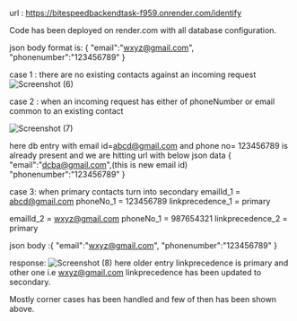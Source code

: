 url : https://bitespeedbackendtask-f959.onrender.com/identify

Code has been deployed on render.com with all database configuration.

json body format is:
{
    "email":"wxyz@gmail.com",
    "phonenumber":"123456789"
}

case 1 : there are no existing contacts against an incoming request
 ![Screenshot (6)](https://github.com/Rishab-kill/BitespeedBackendTask/assets/53389674/a4f76154-c393-4f51-981d-22af1fe86677)

 case 2 : when an incoming request has either of phoneNumber or email common to an existing contact

 ![Screenshot (7)](https://github.com/Rishab-kill/BitespeedBackendTask/assets/53389674/aedd03fb-23d4-4301-b0de-43f2cde848cb)

 here db entry with email id=abcd@gmail.com and phone no= 123456789 is already present and we are hitting url with below json data 
 {
    "email":"dcba@gmail.com",(this is new email id)
    "phonenumber":"123456789"
}

case 3: when primary contacts turn into secondary
 emailId_1 = abcd@gmail.com
 phoneNo_1 = 123456789
 linkprecedence_1 = primary 

 emailId_2 = wxyz@gmail.com
 phoneNo_1 = 987654321
 linkprecedence_2 = primary 

 json body :{
    "email":"wxyz@gmail.com",
    "phonenumber":"123456789"
}

response: ![Screenshot (8)](https://github.com/Rishab-kill/BitespeedBackendTask/assets/53389674/3b8ffde1-c2d9-4ed9-b503-7401cd98af06)
here older entry linkprecedence is primary and other one i.e wxyz@gmail.com linkprecedence has been updated to secondary.

Mostly corner cases has been handled and few of then has been shown above.



